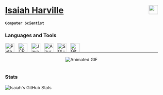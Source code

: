 # [Isaiah Harville](https://www.linkedin.com/in/isaiahharville/) <a href="https://www.linkedin.com/in/isaiahharville/" style="padding-right:10px;"><img align="right" width="30px" src="https://cdn.jsdelivr.net/gh/devicons/devicon/icons/linkedin/linkedin-original.svg"></a>

**`Computer Scientist`**


### Languages and Tools
<img align="left" alt="Python" width="30px" style="padding-right:10px;" src="https://cdn.jsdelivr.net/gh/devicons/devicon/icons/python/python-original.svg"/>
<img align="left" alt="CPP" width="30px" style="padding-right:10px;" src="https://cdn.jsdelivr.net/gh/devicons/devicon/icons/cplusplus/cplusplus-original.svg"/>
<img align="left" alt="Java" width="30px" style="padding-right:10px;" src="https://cdn.jsdelivr.net/gh/devicons/devicon/icons/java/java-original.svg"/>
<img align="left" alt="Azure" width="30px" style="padding-right:10px;" src="https://cdn.jsdelivr.net/gh/devicons/devicon/icons/azure/azure-original.svg" />
<img align="left" alt="SQLite" width="30px" style="padding-right:10px;" src="https://cdn.jsdelivr.net/gh/devicons/devicon/icons/sqlite/sqlite-original.svg" />
<img align="left" alt="Git" width="30px" style="padding-right:10px;" src="https://cdn.jsdelivr.net/gh/devicons/devicon/icons/git/git-original.svg" />

<br>
          
---

<div style="text-align: center; width: 100%;">
  <img src="https://media.giphy.com/media/v1.Y2lkPTc5MGI3NjExYWQ3MTc5MmFmMjY2YzUyMzhlYmYxY2E4MzI2NDFjODQwZDA4YjY2MSZjdD1z/RJtUWMayWLy0XY6Sxy/giphy.gif" alt="Animated GIF">
</div>


#

### Stats
![Isaiah's GitHub Stats](https://github-readme-stats.vercel.app/api?username=isaiahharvi&show_icons=true&theme=cobalt)
